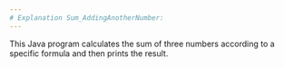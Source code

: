 ```yaml
---
# Explanation Sum_AddingAnotherNumber:
---
```


This Java program calculates the sum of three numbers according to a specific formula and then prints the result.
